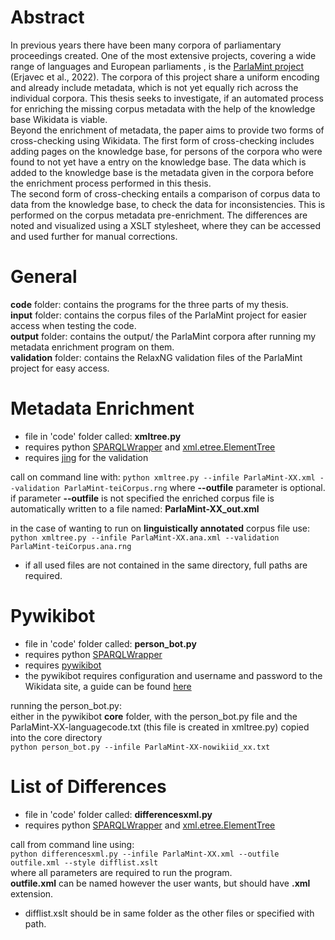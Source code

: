 # Abstract

In previous years there have been many corpora of parliamentary proceedings created. One of the most extensive projects, covering a wide range of languages and European parliaments , is the [ParlaMint project](https://github.com/clarin-eric/ParlaMint)  (Erjavec et al., 2022). The corpora of this project share a uniform encoding and already include metadata, which is not yet equally rich across the individual corpora.
This thesis seeks to investigate, if an automated process for enriching the missing corpus metadata with the help of the knowledge base Wikidata is viable. <br/>
Beyond the enrichment of metadata, the paper aims to provide two forms of cross-checking using Wikidata. 
The first form of cross-checking includes adding pages on the knowledge base, for persons of the corpora who were found to not yet have a entry on the knowledge base. The data which is added to the knowledge base is the metadata given in the corpora before the enrichment process performed in this thesis. <br/>
The second form of cross-checking entails a comparison of corpus data to data from the knowledge base, to check the data for inconsistencies. This is performed on the corpus metadata pre-enrichment. The differences are noted and visualized using a XSLT stylesheet, where they can be accessed and used further for manual corrections.

# General
**code** folder: contains the programs for the three parts of my thesis.  <br />
**input** folder: contains the corpus files of the ParlaMint project for easier access when testing the code.  <br />
**output** folder: contains the output/ the ParlaMint corpora after running my metadata enrichment program on them.  <br />
**validation** folder: contains the RelaxNG validation files of the ParlaMint project for easy access.

# Metadata Enrichment
- file in 'code' folder called: **xmltree.py** <br/>
- requires python [SPARQLWrapper](https://github.com/RDFLib/sparqlwrapper) and [xml.etree.ElementTree](https://docs.python.org/3/library/xml.etree.elementtree.html) <br/>
- requires [jing](https://relaxng.org/jclark/jing.html) for the validation <br/>

call on command line with:
`python xmltree.py --infile ParlaMint-XX.xml --validation ParlaMint-teiCorpus.rng`
where **--outfile** parameter is optional.
if parameter **--outfile** is not specified the enriched corpus file is automatically written to a file named: **ParlaMint-XX_out.xml**

in the case of wanting to run on **linguistically annotated** corpus file use: <br/>
`python xmltree.py --infile ParlaMint-XX.ana.xml --validation ParlaMint-teiCorpus.ana.rng`

- if all used files are not contained in the same directory, full paths are required.

# Pywikibot
- file in 'code' folder called: **person_bot.py** <br/>
- requires python [SPARQLWrapper](https://github.com/RDFLib/sparqlwrapper) <br/>
- requires [pywikibot](https://github.com/wikimedia/pywikibot) <br/>
- the pywikibot requires configuration and username and password to the Wikidata site, a guide can be found [here](https://www.wikidata.org/wiki/Wikidata:Pywikibot_-_Python_3_Tutorial/Setting_up_Shop)

running the person_bot.py: <br/>
either in the pywikibot **core** folder, with the person_bot.py file and the ParlaMint-XX-languagecode.txt (this file is created in xmltree.py) copied into the core directory <br/>
`python person_bot.py --infile ParlaMint-XX-nowikiid_xx.txt`


# List of Differences
- file in 'code' folder called: **differencesxml.py**
- requires python [SPARQLWrapper](https://github.com/RDFLib/sparqlwrapper) and [xml.etree.ElementTree](https://docs.python.org/3/library/xml.etree.elementtree.html) <br/>

call from command line using: <br/>
`python differencesxml.py --infile ParlaMint-XX.xml --outfile outfile.xml --style difflist.xslt` <br/>
where all parameters are required to run the program. <br/>
**outfile.xml** can be named however the user wants, but should have **.xml** extension.

- difflist.xslt should be in same folder as the other files or specified with path.
